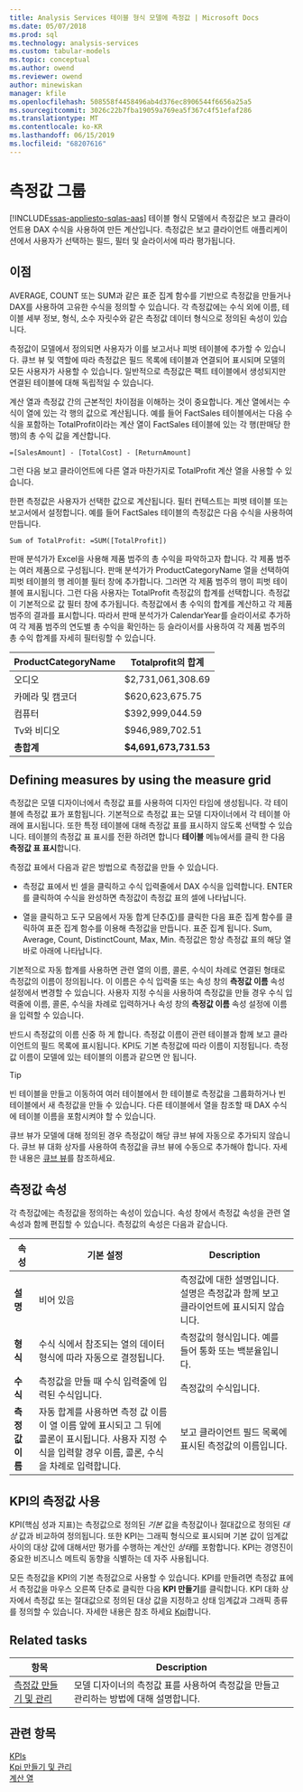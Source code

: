 ```yaml
---
title: Analysis Services 테이블 형식 모델에 측정값 | Microsoft Docs
ms.date: 05/07/2018
ms.prod: sql
ms.technology: analysis-services
ms.custom: tabular-models
ms.topic: conceptual
ms.author: owend
ms.reviewer: owend
author: minewiskan
manager: kfile
ms.openlocfilehash: 508558f4458496ab4d376ec8906544f6656a25a5
ms.sourcegitcommit: 3026c22b7fba19059a769ea5f367c4f51efaf286
ms.translationtype: MT
ms.contentlocale: ko-KR
ms.lasthandoff: 06/15/2019
ms.locfileid: "68207616"
---
```

# <a name="measures"></a>측정값 그룹
[!INCLUDE[ssas-appliesto-sqlas-aas](../../includes/ssas-appliesto-sqlas-aas.md)]
  테이블 형식 모델에서 측정값은 보고 클라이언트용 DAX 수식을 사용하여 만든 계산입니다. 측정값은 보고 클라이언트 애플리케이션에서 사용자가 선택하는 필드, 필터 및 슬라이서에 따라 평가됩니다.  
  
##  <a name="bkmk_understanding"></a> 이점  
 AVERAGE, COUNT 또는 SUM과 같은 표준 집계 함수를 기반으로 측정값을 만들거나 DAX를 사용하여 고유한 수식을 정의할 수 있습니다. 각 측정값에는 수식 외에 이름, 테이블 세부 정보, 형식, 소수 자릿수와 같은 측정값 데이터 형식으로 정의된 속성이 있습니다.  
  
 측정값이 모델에서 정의되면 사용자가 이를 보고서나 피벗 테이블에 추가할 수 있습니다. 큐브 뷰 및 역할에 따라 측정값은 필드 목록에 테이블과 연결되어 표시되며 모델의 모든 사용자가 사용할 수 있습니다. 일반적으로 측정값은 팩트 테이블에서 생성되지만 연결된 테이블에 대해 독립적일 수 있습니다.  
  
 계산 열과 측정값 간의 근본적인 차이점을 이해하는 것이 중요합니다. 계산 열에서는 수식이 열에 있는 각 행의 값으로 계산됩니다. 예를 들어 FactSales 테이블에서는 다음 수식을 포함하는 TotalProfit이라는 계산 열이 FactSales 테이블에 있는 각 행(판매당 한 행)의 총 수익 값을 계산합니다.  
  
```  
=[SalesAmount] - [TotalCost] - [ReturnAmount]  
```  
  
 그런 다음 보고 클라이언트에 다른 열과 마찬가지로 TotalProfit 계산 열을 사용할 수 있습니다.  
  
 한편 측정값은 사용자가 선택한 값으로 계산됩니다. 필터 컨텍스트는 피벗 테이블 또는 보고서에서 설정합니다. 예를 들어 FactSales 테이블의 측정값은 다음 수식을 사용하여 만듭니다.  
  
```  
Sum of TotalProfit: =SUM([TotalProfit])  
```  
  
 판매 분석가가 Excel을 사용해 제품 범주의 총 수익을 파악하고자 합니다. 각 제품 범주는 여러 제품으로 구성됩니다. 판매 분석가가 ProductCategoryName 열을 선택하여 피벗 테이블의 행 레이블 필터 창에 추가합니다. 그러면 각 제품 범주의 행이 피벗 테이블에 표시됩니다. 그런 다음 사용자는 TotalProfit 측정값의 합계를 선택합니다. 측정값이 기본적으로 값 필터 창에 추가됩니다. 측정값에서 총 수익의 합계를 계산하고 각 제품 범주의 결과를 표시합니다. 따라서 판매 분석가가 CalendarYear를 슬라이서로 추가하여 각 제품 범주의 연도별 총 수익을 확인하는 등 슬라이서를 사용하여 각 제품 범주의 총 수익 합계를 자세히 필터링할 수 있습니다.  
  
|ProductCategoryName|Totalprofit의 합계|  
|-------------------------|------------------------|  
|오디오|$2,731,061,308.69|  
|카메라 및 캠코더|$620,623,675.75|  
|컴퓨터|$392,999,044.59|  
|Tv와 비디오|$946,989,702.51|  
|**총합계**|**$4,691,673,731.53**|  
  
##  <a name="bkmk_def_mg"></a> Defining measures by using the measure grid  
 측정값은 모델 디자이너에서 측정값 표를 사용하여 디자인 타임에 생성됩니다. 각 테이블에 측정값 표가 포함됩니다. 기본적으로 측정값 표는 모델 디자이너에서 각 테이블 아래에 표시됩니다. 또한 특정 테이블에 대해 측정값 표를 표시하지 않도록 선택할 수 있습니다. 테이블의 측정값 표 표시를 전환 하려면 합니다 **테이블** 메뉴에서를 클릭 한 다음 **측정값 표 표시**합니다.  
  
 측정값 표에서 다음과 같은 방법으로 측정값을 만들 수 있습니다.  
  
-   측정값 표에서 빈 셀을 클릭하고 수식 입력줄에서 DAX 수식을 입력합니다. ENTER를 클릭하여 수식을 완성하면 측정값이 측정값 표의 셀에 나타납니다.  
  
-   열을 클릭하고 도구 모음에서 자동 합계 단추(∑)를 클릭한 다음 표준 집계 함수를 클릭하여 표준 집계 함수를 이용해 측정값을 만듭니다. 표준 집계 됩니다. Sum, Average, Count, DistinctCount, Max, Min. 측정값은 항상 측정값 표의 해당 열 바로 아래에 나타납니다.  
  
 기본적으로 자동 합계를 사용하면 관련 열의 이름, 콜론, 수식이 차례로 연결된 형태로 측정값의 이름이 정의됩니다. 이 이름은 수식 입력줄 또는 속성 창의 **측정값 이름** 속성 설정에서 변경할 수 있습니다. 사용자 지정 수식을 사용하여 측정값을 만들 경우 수식 입력줄에 이름, 콜론, 수식을 차례로 입력하거나 속성 창의 **측정값 이름** 속성 설정에 이름을 입력할 수 있습니다.  
  
 반드시 측정값의 이름 신중 하 게 합니다. 측정값 이름이 관련 테이블과 함께 보고 클라이언트의 필드 목록에 표시됩니다. KPI도 기본 측정값에 따라 이름이 지정됩니다. 측정값 이름이 모델에 있는 테이블의 이름과 같으면 안 됩니다.  
  
> [!TIP]  
>  빈 테이블을 만들고 이동하여 여러 테이블에서 한 테이블로 측정값을 그룹화하거나 빈 테이블에서 새 측정값을 만들 수 있습니다. 다른 테이블에서 열을 참조할 때 DAX 수식에 테이블 이름을 포함시켜야 할 수 있습니다.  
  
 큐브 뷰가 모델에 대해 정의된 경우 측정값이 해당 큐브 뷰에 자동으로 추가되지 않습니다. 큐브 뷰 대화 상자를 사용하여 측정값을 큐브 뷰에 수동으로 추가해야 합니다. 자세한 내용은 [큐브 뷰](../../analysis-services/tabular-models/perspectives-ssas-tabular.md)를 참조하세요.  
  
##  <a name="bkmk_properties"></a> 측정값 속성  
 각 측정값에는 측정값을 정의하는 속성이 있습니다. 속성 창에서 측정값 속성을 관련 열 속성과 함께 편집할 수 있습니다. 측정값의 속성은 다음과 같습니다.  
  
|속성|기본 설정|Description|  
|--------------|---------------------|-----------------|  
|**설명**|비어 있음|측정값에 대한 설명입니다. 설명은 측정값과 함께 보고 클라이언트에 표시되지 않습니다.|  
|**형식**|수식 식에서 참조되는 열의 데이터 형식에 따라 자동으로 결정됩니다.|측정값의 형식입니다. 예를 들어 통화 또는 백분율입니다.|  
|**수식**|측정값을 만들 때 수식 입력줄에 입력된 수식입니다.|측정값의 수식입니다.|  
|**측정값 이름**|자동 합계를 사용하면 측정 값 이름이 열 이름 앞에 표시되고 그 뒤에 콜론이 표시됩니다. 사용자 지정 수식을 입력할 경우 이름, 콜론, 수식을 차례로 입력합니다.|보고 클라이언트 필드 목록에 표시된 측정값의 이름입니다.|  
  
##  <a name="bkmk_KPI"></a> KPI의 측정값 사용  
 KPI(핵심 성과 지표)는 측정값으로 정의된 *기본* 값을 측정값이나 절대값으로 정의된 *대상* 값과 비교하여 정의됩니다. 또한 KPI는 그래픽 형식으로 표시되며 기본 값이 임계값 사이의 대상 값에 대해서만 평가를 수행하는 계산인 *상태*를 포함합니다. KPI는 경영진이 중요한 비즈니스 메트릭 동향을 식별하는 데 자주 사용됩니다.  
  
 모든 측정값을 KPI의 기본 측정값으로 사용할 수 있습니다. KPI를 만들려면 측정값 표에서 측정값을 마우스 오른쪽 단추로 클릭한 다음 **KPI 만들기**를 클릭합니다. KPI 대화 상자에서 측정값 또는 절대값으로 정의된 대상 값을 지정하고 상태 임계값과 그래픽 종류를 정의할 수 있습니다. 자세한 내용은 참조 하세요 [Kpi](../../analysis-services/tabular-models/kpis-ssas-tabular.md)합니다.  
  
##  <a name="bkmk_rel_tasks"></a> Related tasks  
  
|항목|Description|  
|-----------|-----------------|  
|[측정값 만들기 및 관리](../../analysis-services/tabular-models/create-and-manage-measures-ssas-tabular.md)|모델 디자이너의 측정값 표를 사용하여 측정값을 만들고 관리하는 방법에 대해 설명합니다.|  
  
## <a name="see-also"></a>관련 항목  
 [KPIs](../../analysis-services/tabular-models/kpis-ssas-tabular.md)   
 [Kpi 만들기 및 관리](../../analysis-services/tabular-models/create-and-manage-kpis-ssas-tabular.md)   
 [계산 열](../../analysis-services/tabular-models/ssas-calculated-columns.md)  
  
  
